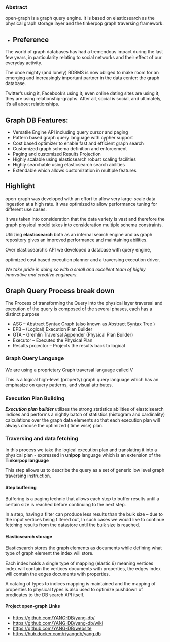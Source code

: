 ### Abstract
open-graph is a graph query engine. It is based on elasticsearch as the
physical graph storage layer and the tinkerpop graph traversing framework.

* ## Preference

The world of graph databases has had a tremendous impact during the last
few years, in particularity relating to social networks and their effect of our
everyday activity.

The once mighty (and lonely) RDBMS is now obliged to make room for an
emerging and increasingly important partner in the data center: the graph
database.

Twitter’s using it, Facebook’s using it, even online dating sites are using it;
they are using relationship-graphs. After all, social is social, and ultimately,
it’s all about relationships.

## Graph DB Features:

* Versatile Engine API including query cursor and paging
* Pattern based graph query language with cypher support
* Cost based optimizer to enable fast and efficient graph search
* Customized graph schema definition and enforcement
* Paging and customized Results Projection
* Highly scalable using elasticsearch robust scaling facilities
* Highly searchable using elasticsearch search abilities
* Extendable which allows customization in multiple features

## Highlight

open-graph was developed with an effort to allow very large-scale data
ingestion at a high rate. It was optimized to allow performance tuning for
different use cases.

It was taken into consideration that the data variety is vast and therefore the
graph physical model takes into consideration multiple schema constraints.


Utilizing **elasticsearch** both as an internal search engine and as graph
repository gives an improved performance and maintaining abilities.

Over elasticsearch’s API we developed a database with query engine,


optimized cost based execution planner and a traversing execution driver.

_We take pride in doing so with a small and excellent team of highly
innovative and creative engineers._


## Graph Query Process break down

The Process of transforming the Query into the physical layer traversal and
execution of the query is composed of the several phases, each has a
distinct purpose

* ASG – Abstract Syntax Graph (also known as Abstract Syntax Tree )
* EPB – (Logical) Execution Plan Builder
* GTA – Gremlin Traversal Appender (Physical Plan Builder)
* Executor – Executed the Physical Plan
* Results projector – Projects the results back to logical


### Graph Query Language

We are using a proprietary Graph traversal language called V

This is a logical high-level (property) graph query language which has an
emphasize on query patterns, and visual attributes.


### Execution Plan Building

**_Execution plan builder_** utilizes the strong statistics abilities of
elastcisearch indices and performs a nightly batch of statistics (histogram
and cardinality) calculations over the graph data elements so that each
execution plan will always choose the optimized ( time wise) plan.

### Traversing and data fetching

In this process we take the logical execution plan and translating it into a
physical plan - expressed in **unipop** language which is an extension of
the **Tinkerpop language**

This step allows us to describe the query as a set of generic low level graph
traversing instruction.

#### Step buffering

Buffering is a paging technic that allows each step to buffer results until a
certain size is reached before continuing to the next step.

In a step, having a filter can produce less results than the bulk size – due to
the input vertices being filtered out, In such cases we would like to continue
fetching results from the datastore until the bulk size is reached.


#### Elasticsearch storage

Elasticsearch stores the graph elements as documents while defining what type of graph element
the index will store.

Each index holds a single type of mapping (elastic 6) meaning vertices index will contain the
vertices documents with properties, the edges index will contain the edges documents with
properties.

A catalog of types to indices mapping is maintained and the mapping of properties to physical
types is also used to optimize pushdown of predicates to the DB search API itself.


#### Project open-graph Links

* https://github.com/YANG-DB/yang-db/
* https://github.com/YANG-DB/yang-db/wiki
* https://github.com/YANG-DB/website
* https://hub.docker.com/r/yangdb/yang.db
